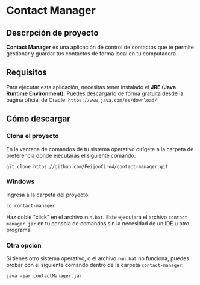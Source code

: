 # Contact Manager
## Descrpción de proyecto
**Contact Manager** es una aplicación de control de contactos que te permite gestionar y guardar tus contactos de forma local en tu computadora.

## Requisitos
Para ejecutar esta aplicación, necesitas tener instalado el **JRE (Java Runtime Environment)**. Puedes descargarlo de forma gratuita desde la página oficial de Oracle:
`https://www.java.com/es/download/`

## Cómo descargar

### Clona el proyecto
En la  ventana de comandos de tu sistema operativo dirígete a la carpeta de preferencia donde ejecutarás el siguiente comando:
```
git clone https://github.com/FeijooCiro4/contact-manager.git
```

### Windows
Ingresa a la carpeta del proyecto:
```
cd contact-manager
```
Haz doble "click" en el archivo `run.bat`. Este ejecutará el archivo `contact-manager.jar` en tu consola de comandos sin la necesidad de un IDE u otro programa.

### Otra opción
Si tienes otro sistema operativo, o el archivo `run.bat` no funciona, puedes probar con el siguiente comando dentro de la carpeta `contact-manager`:
```
java -jar contactManager.jar
```
